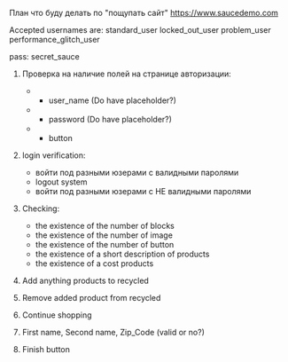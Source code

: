 План что буду делать по "пощупать сайт" https://www.saucedemo.com

Accepted usernames are:
    standard_user
    locked_out_user
    problem_user
    performance_glitch_user

pass: secret_sauce

1. Проверка на наличие полей на странице авторизации: 
    + - user_name (Do have placeholder?)
    + - password (Do have placeholder?)
    + - button

2. login verification: 
    - войти под разными юзерами с валидными паролями
    - logout system
    - войти под разными юзерами с НЕ валидными паролями

3. Checking:
    - the existence of the number of blocks
    - the existence of the number of image 
    - the existence of the number of button
    - the existence of a short description of products 
    - the existence of a cost products

4. Add anything products to recycled
5. Remove added product from recycled
6. Continue shopping
7. First name, Second name, Zip_Code (valid or no?)
8. Finish button

